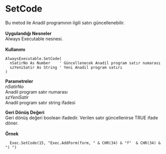 # SetCode

Bu metod ile Anadil programının ilgili satırı güncellenebilir.\
\
**Uygulandığı Nesneler**\
Always Executable nesnesi.\
\
**Kullanımı**

```
AlwaysExecutable.SetCode(
  nSatirNo As Number	' Güncellenecek Anadil program satır numarası
  szYeniSatir As String	' Yeni Anadil program satırı
)
```

**Parametreler**\
_nSatirNo_\
Anadil program satır numarası\
_szYeniSatir_\
Anadil program satır string ifadesi

**Geri Dönüş Değeri**\
Geri dönüş değeri boolean ifadedir. Verilen satır güncellenirse TRUE ifade döner.\
\
**Örnek**

```
  Exec.SetCode(15, "Exec.AddForm(form, " & CHR(34) & "f"  & CHR(34) & ") ")
```
